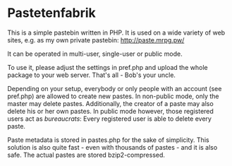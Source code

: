 Pastetenfabrik
==============

This is a simple pastebin written in PHP. It is used on a wide variety of web sites, e.g. as my
own private pastebin: http://paste.mrpg.pw/

It can be operated in multi-user, single-user or public mode.

To use it, please adjust the settings in pref.php and upload the whole package to your web server.
That's all - Bob's your uncle.

Depending on your setup, everybody or only people with an account (see pref.php) are allowed to
create new pastes.
In non-public mode, only the master may delete pastes. Additionally, the creator of a paste may also
delete his or her own pastes. In public mode however, those registered users act as *bureaucrats*:
Every registered user is able to delete every paste.

Paste metadata is stored in pastes.php for the sake of simplicity. This solution is also quite fast -
even with thousands of pastes - and it is also safe. The actual pastes are stored bzip2-compressed.
